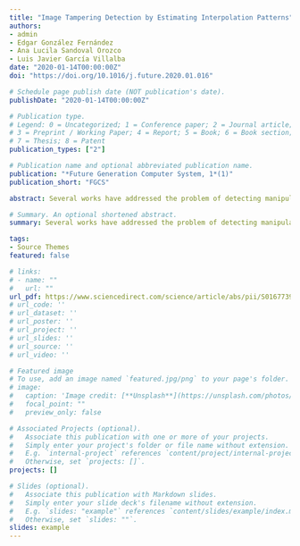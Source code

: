 ```yaml
---
title: "Image Tampering Detection by Estimating Interpolation Patterns"
authors:
- admin
- Edgar González Fernández
- Ana Lucila Sandoval Orozco
- Luis Javier García Villalba
date: "2020-01-14T00:00:00Z"
doi: "https://doi.org/10.1016/j.future.2020.01.016"

# Schedule page publish date (NOT publication's date).
publishDate: "2020-01-14T00:00:00Z"

# Publication type.
# Legend: 0 = Uncategorized; 1 = Conference paper; 2 = Journal article;
# 3 = Preprint / Working Paper; 4 = Report; 5 = Book; 6 = Book section;
# 7 = Thesis; 8 = Patent
publication_types: ["2"]

# Publication name and optional abbreviated publication name.
publication: "*Future Generation Computer System, 1*(1)"
publication_short: "FGCS"

abstract: Several works have addressed the problem of detecting manipulations in images acquired from devices that use colour filter arrays, typical in the market due to low production costs. These devices use chromatic interpolation algorithms during the image formation process, allowing them to perform statistical analyses of inconsistencies generated from this process for authentication purposes. Most of the works focus on analysing the green band of the Bayer filter since it contains more information than blue and red bands. The lack of methods for effectively analysing other bands or different colour filters reduces the detection capability of known tools. The main purpose of this work is to provide a general methodology for detecting manipulations in this type of devices, in addition to providing new techniques that allow generalising the analysis in a great diversity of sensors.

# Summary. An optional shortened abstract.
summary: Several works have addressed the problem of detecting manipulations in images acquired from devices that use colour filter arrays, typical in the market due to low production costs. These devices use chromatic interpolation algorithms during the image formation process, allowing them to perform statistical analyses of inconsistencies generated from this process for authentication purposes. Most of the works focus on analysing the green band of the Bayer filter since it contains more information than blue and red bands. The lack of methods for effectively analysing other bands or different colour filters reduces the detection capability of known tools. The main purpose of this work is to provide a general methodology for detecting manipulations in this type of devices, in addition to providing new techniques that allow generalising the analysis in a great diversity of sensors.

tags:
- Source Themes
featured: false

# links:
# - name: ""
#   url: ""
url_pdf: https://www.sciencedirect.com/science/article/abs/pii/S0167739X19325282
# url_code: ''
# url_dataset: ''
# url_poster: ''
# url_project: ''
# url_slides: ''
# url_source: ''
# url_video: ''

# Featured image
# To use, add an image named `featured.jpg/png` to your page's folder.
# image:
#   caption: 'Image credit: [**Unsplash**](https://unsplash.com/photos/jdD8gXaTZsc)'
#   focal_point: ""
#   preview_only: false

# Associated Projects (optional).
#   Associate this publication with one or more of your projects.
#   Simply enter your project's folder or file name without extension.
#   E.g. `internal-project` references `content/project/internal-project/index.md`.
#   Otherwise, set `projects: []`.
projects: []

# Slides (optional).
#   Associate this publication with Markdown slides.
#   Simply enter your slide deck's filename without extension.
#   E.g. `slides: "example"` references `content/slides/example/index.md`.
#   Otherwise, set `slides: ""`.
slides: example
---
```

